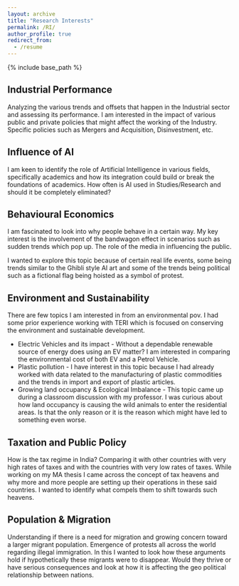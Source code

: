 ```yaml
---
layout: archive
title: "Research Interests"
permalink: /RI/
author_profile: true
redirect_from:
  - /resume
---
```


{% include base_path %}

## Industrial Performance 

Analyzing the various trends and offsets that happen in the Industrial sector and assessing its performance. I am interested in the impact of various public and private policies that might affect the working of the Industry. Specific policies such as Mergers and Acquisition, Disinvestment, etc. 

## Influence of AI

I am keen to identify the role of Artificial Intelligence in various fields, specifically academics and how its integration could build or break the foundations of academics. How often is AI used in Studies/Research and should it be completely eliminated?

## Behavioural Economics

I am fascinated to look into why people behave in a certain way. My key interest is the involvement of the bandwagon effect in scenarios such as sudden trends which pop up. The role of the media in influencing the public.

I wanted to explore this topic because of certain real life events, some being trends similar to the Ghibli style AI art and some of the trends being political such as a fictional flag being hoisted as a symbol of protest.

## Environment and Sustainability

There are few topics I am interested in from an environmental pov. I had some prior experience working with TERI which is focused on conserving the environment and sustainable development.
* Electric Vehicles and its impact - Without a dependable renewable source of energy does using an EV matter? I am interested in comparing the environmental cost of both EV and a Petrol Vehicle.
* Plastic pollution - I have interest in this topic because I had already worked with data related to the manufacturing of plastic commodities and the trends in import and export of plastic articles.
* Growing land occupancy & Ecological Imbalance - This topic came up during a classroom discussion with my professor. I was curious about how land occupancy is causing the wild animals to enter the residential areas. Is that the only reason or it is the reason which might have led to something even worse.

## Taxation and Public Policy

How is the tax regime in India?  Comparing it with other countries with very high rates of taxes and with the countries with very low rates of taxes.
While working on my MA thesis I came across the concept of tax heavens and why more and more people are setting up their operations in these said countries. I wanted to identify what compels them to shift towards such heavens.

## Population & Migration

Understanding if there is a need for migration and growing concern toward a larger migrant population. Emergence of protests all across the world regarding illegal immigration.
In this I wanted to look how these arguments hold if hypothetically these migrants were to disappear. Would they thrive or have serious consequences and look at how it is affecting the geo political relationship between nations.










